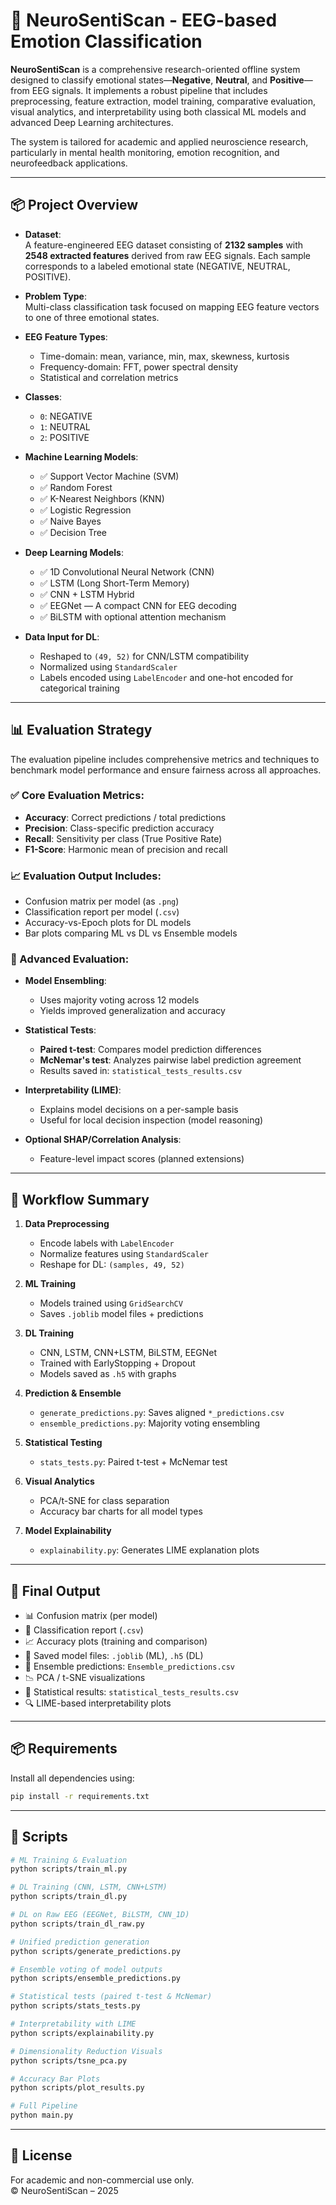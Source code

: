 # 🧠 NeuroSentiScan - EEG-based Emotion Classification

**NeuroSentiScan** is a comprehensive research-oriented offline system designed to classify emotional states—**Negative**, **Neutral**, and **Positive**—from EEG signals. It implements a robust pipeline that includes preprocessing, feature extraction, model training, comparative evaluation, visual analytics, and interpretability using both classical ML models and advanced Deep Learning architectures.

The system is tailored for academic and applied neuroscience research, particularly in mental health monitoring, emotion recognition, and neurofeedback applications.

---

## 📦 Project Overview

- **Dataset**:  
  A feature-engineered EEG dataset consisting of **2132 samples** with **2548 extracted features** derived from raw EEG signals. Each sample corresponds to a labeled emotional state (NEGATIVE, NEUTRAL, POSITIVE).

- **Problem Type**:  
  Multi-class classification task focused on mapping EEG feature vectors to one of three emotional states.

- **EEG Feature Types**:
  - Time-domain: mean, variance, min, max, skewness, kurtosis
  - Frequency-domain: FFT, power spectral density
  - Statistical and correlation metrics

- **Classes**:  
  - `0`: NEGATIVE  
  - `1`: NEUTRAL  
  - `2`: POSITIVE  

- **Machine Learning Models**:
  - ✅ Support Vector Machine (SVM)
  - ✅ Random Forest
  - ✅ K-Nearest Neighbors (KNN)
  - ✅ Logistic Regression
  - ✅ Naive Bayes
  - ✅ Decision Tree

- **Deep Learning Models**:
  - ✅ 1D Convolutional Neural Network (CNN)
  - ✅ LSTM (Long Short-Term Memory)
  - ✅ CNN + LSTM Hybrid
  - ✅ EEGNet — A compact CNN for EEG decoding
  - ✅ BiLSTM with optional attention mechanism

- **Data Input for DL**:
  - Reshaped to `(49, 52)` for CNN/LSTM compatibility
  - Normalized using `StandardScaler`
  - Labels encoded using `LabelEncoder` and one-hot encoded for categorical training

---

## 📊 Evaluation Strategy

The evaluation pipeline includes comprehensive metrics and techniques to benchmark model performance and ensure fairness across all approaches.

### ✅ Core Evaluation Metrics:
- **Accuracy**: Correct predictions / total predictions
- **Precision**: Class-specific prediction accuracy
- **Recall**: Sensitivity per class (True Positive Rate)
- **F1-Score**: Harmonic mean of precision and recall

### 📈 Evaluation Output Includes:
- Confusion matrix per model (as `.png`)
- Classification report per model (`.csv`)
- Accuracy-vs-Epoch plots for DL models
- Bar plots comparing ML vs DL vs Ensemble models

### 🧠 Advanced Evaluation:
- **Model Ensembling**:
  - Uses majority voting across 12 models
  - Yields improved generalization and accuracy

- **Statistical Tests**:
  - **Paired t-test**: Compares model prediction differences
  - **McNemar's test**: Analyzes pairwise label prediction agreement
  - Results saved in: `statistical_tests_results.csv`

- **Interpretability (LIME)**:
  - Explains model decisions on a per-sample basis
  - Useful for local decision inspection (model reasoning)

- **Optional SHAP/Correlation Analysis**:
  - Feature-level impact scores (planned extensions)

---

## 🔄 Workflow Summary

1. **Data Preprocessing**
   - Encode labels with `LabelEncoder`
   - Normalize features using `StandardScaler`
   - Reshape for DL: `(samples, 49, 52)`

2. **ML Training**
   - Models trained using `GridSearchCV`
   - Saves `.joblib` model files + predictions

3. **DL Training**
   - CNN, LSTM, CNN+LSTM, BiLSTM, EEGNet
   - Trained with EarlyStopping + Dropout
   - Models saved as `.h5` with graphs

4. **Prediction & Ensemble**
   - `generate_predictions.py`: Saves aligned `*_predictions.csv`
   - `ensemble_predictions.py`: Majority voting ensembling

5. **Statistical Testing**
   - `stats_tests.py`: Paired t-test + McNemar test

6. **Visual Analytics**
   - PCA/t-SNE for class separation
   - Accuracy bar charts for all model types

7. **Model Explainability**
   - `explainability.py`: Generates LIME explanation plots

---

## 🧪 Final Output

- 📊 Confusion matrix (per model)
- 📄 Classification report (`.csv`)
- 📈 Accuracy plots (training and comparison)
- 📂 Saved model files: `.joblib` (ML), `.h5` (DL)
- 🧠 Ensemble predictions: `Ensemble_predictions.csv`
- 📉 PCA / t-SNE visualizations
- 📄 Statistical results: `statistical_tests_results.csv`
- 🔍 LIME-based interpretability plots

---

## 📦 Requirements

Install all dependencies using:

```bash
pip install -r requirements.txt
```

---

## 🧰 Scripts

```bash
# ML Training & Evaluation
python scripts/train_ml.py

# DL Training (CNN, LSTM, CNN+LSTM)
python scripts/train_dl.py

# DL on Raw EEG (EEGNet, BiLSTM, CNN_1D)
python scripts/train_dl_raw.py

# Unified prediction generation
python scripts/generate_predictions.py

# Ensemble voting of model outputs
python scripts/ensemble_predictions.py

# Statistical tests (paired t-test & McNemar)
python scripts/stats_tests.py

# Interpretability with LIME
python scripts/explainability.py

# Dimensionality Reduction Visuals
python scripts/tsne_pca.py

# Accuracy Bar Plots
python scripts/plot_results.py

# Full Pipeline
python main.py
```

---

## 📄 License

For academic and non-commercial use only.  
© NeuroSentiScan – 2025